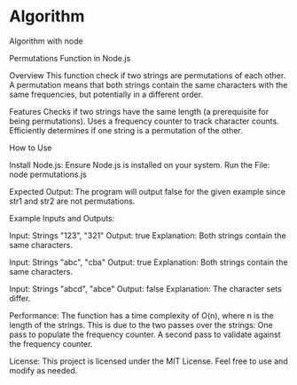 # Algorithm
Algorithm with node

Permutations Function in Node.js

Overview
This function check if two strings are permutations of each other. A permutation means that both strings contain the same characters with the same frequencies, but potentially in a different order.

Features
Checks if two strings have the same length (a prerequisite for being permutations).
Uses a frequency counter to track character counts.
Efficiently determines if one string is a permutation of the other.

How to Use

Install Node.js: Ensure Node.js is installed on your system.
Run the File:
node permutations.js

Expected Output:
The program will output false for the given example since str1 and str2 are not permutations.

Example Inputs and Outputs:

Input: Strings "123", "321"
Output: true
Explanation: Both strings contain the same characters.
 
Input: Strings "abc", "cba"
Output: true
Explanation: Both strings contain the same characters.

Input: Strings "abcd", "abce"
Output: false
Explanation: The character sets differ.

Performance:
The function has a time complexity of O(n), where n is the length of the strings. This is due to the two passes over the strings:
One pass to populate the frequency counter.
A second pass to validate against the frequency counter.

License:
This project is licensed under the MIT License. Feel free to use and modify as needed.
